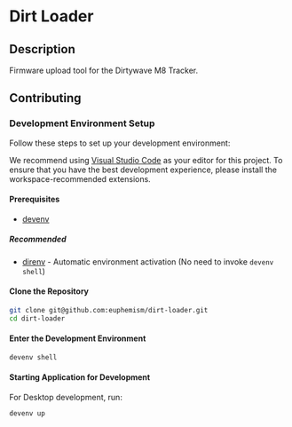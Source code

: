 # Dirt Loader

## Description

Firmware upload tool for the Dirtywave M8 Tracker.

## Contributing

### Development Environment Setup

Follow these steps to set up your development environment:

We recommend using [Visual Studio Code](https://code.visualstudio.com/) as your editor for this project. To ensure that you have the best development experience, please install the workspace-recommended extensions.

#### Prerequisites

- [devenv](https://devenv.sh/)

##### Recommended

- [direnv](https://direnv.net/) - Automatic environment activation (No need to invoke `devenv shell`)

#### Clone the Repository

```sh
git clone git@github.com:euphemism/dirt-loader.git
cd dirt-loader
```

#### Enter the Development Environment

```sh
devenv shell
```

#### Starting Application for Development

For Desktop development, run:
```sh
devenv up
```